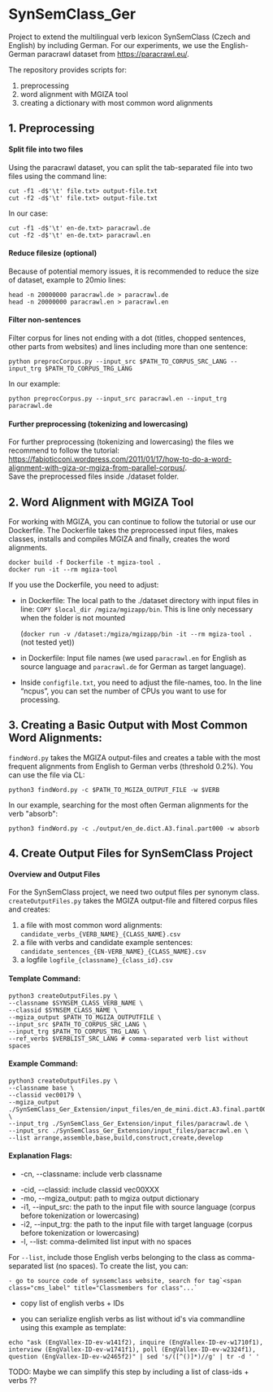 # SynSemClass_Ger
Project to extend the multilingual verb lexicon SynSemClass (Czech and English) by including German. 
For our experiments, we use the English-German paracrawl dataset from https://paracrawl.eu/.

The repository provides scripts for:
1. preprocessing
2. word alignment with MGIZA tool
3. creating a dictionary with most common word alignments

## 1. Preprocessing

#### Split file into two files

Using the paracrawl dataset, you can split the tab-separated file into two files using the command line: 

```
cut -f1 -d$'\t' file.txt> output-file.txt 
cut -f2 -d$'\t' file.txt> output-file.txt
```
In our case: 
```
cut -f1 -d$'\t' en-de.txt> paracrawl.de
cut -f2 -d$'\t' en-de.txt> paracrawl.en
```

#### Reduce filesize (optional)

Because of potential memory issues, it is recommended to reduce the size of dataset, example to 20mio lines:

```
head -n 20000000 paracrawl.de > paracrawl.de
head -n 20000000 paracrawl.en > paracrawl.en
```

#### Filter non-sentences

Filter corpus for lines not ending with a dot (titles, chopped sentences, other parts from websites) and lines including more than one sentence:

```
python preprocCorpus.py --input_src $PATH_TO_CORPUS_SRC_LANG --input_trg $PATH_TO_CORPUS_TRG_LANG
```

In our example:

```
python preprocCorpus.py --input_src paracrawl.en --input_trg paracrawl.de
```

#### Further preprocessing (tokenizing and lowercasing)

For further preprocessing (tokenizing and lowercasing) the files we recommend to follow the tutorial: https://fabioticconi.wordpress.com/2011/01/17/how-to-do-a-word-alignment-with-giza-or-mgiza-from-parallel-corpus/.  
Save the preprocessed files inside ./dataset folder. 



## 2. Word Alignment with MGIZA Tool
For working with MGIZA, you can continue to follow the tutorial or use our Dockerfile.
The Dockerfile takes the preprocessed input files, makes classes, installs and compiles MGIZA and finally, creates the word alignments.

```
docker build -f Dockerfile -t mgiza-tool . 
docker run -it --rm mgiza-tool
```

If you use the Dockerfile, you need to adjust: 

* in Dockerfile: The local path to the ./dataset directory with input files in line: ``COPY $local_dir /mgiza/mgizapp/bin``. This is line only necessary when the folder is not mounted 

  (``docker run -v /dataset:/mgiza/mgizapp/bin -it --rm mgiza-tool . `` (not tested yet)) 

* in Dockerfile: Input file names (we used `paracrawl.en` for English as source language and `paracrawl.de` for German as target language).  

* Inside `configfile.txt`, you need to adjust the file-names, too. In the line “ncpus”, you can set the number of CPUs you want to use for processing. 

## 3. Creating a Basic Output with Most Common Word Alignments: 

`findWord.py` takes the MGIZA output-files and creates a table with the most frequent alignments from English to German verbs (threshold 0.2%). You can use the file via CL:  

```
python3 findWord.py -c $PATH_TO_MGIZA_OUTPUT_FILE -w $VERB
```

In our example, searching for the most often German alignments for the verb "absorb":

```
python3 findWord.py -c ./output/en_de.dict.A3.final.part000 -w absorb
```

## 4. Create Output Files for SynSemClass Project

#### Overview and Output Files

For the SynSemClass project, we need two output files per synonym class. `createOutputFiles.py` takes the MGIZA output-file and filtered corpus files and creates: 

1. a file with most common word alignments: `candidate_verbs_{VERB_NAME}_{CLASS_NAME}.csv`
2. a file with verbs and candidate example sentences:  `candidate_sentences_{EN-VERB_NAME}_{CLASS_NAME}.csv`
3. a logfile `logfile_{classname}_{class_id}.csv`



#### Template Command:

```
python3 createOutputFiles.py \
--classname $SYNSEM_CLASS_VERB_NAME \
--classid $SYNSEM_CLASS_NAME \
--mgiza_output $PATH_TO_MGIZA_OUTPUTFILE \
--input_src $PATH_TO_CORPUS_SRC_LANG \
--input_trg $PATH_TO_CORPUS_TRG_LANG \
--ref_verbs $VERBLIST_SRC_LANG # comma-separated verb list without spaces
```

#### Example Command:

```
python3 createOutputFiles.py \
--classname base \
--classid vec00179 \
--mgiza_output ./SynSemClass_Ger_Extension/input_files/en_de_mini.dict.A3.final.part000 \
--input_trg ./SynSemClass_Ger_Extension/input_files/paracrawl.de \
--input_src ./SynSemClass_Ger_Extension/input_files/paracrawl.en \
--list arrange,assemble,base,build,construct,create,develop
```

#### Explanation Flags:

- -cn, --classname: include verb classname

* -cid, --classid: include classid vec00XXX
* -mo, --mgiza_output: path to mgiza output dictionary
* -i1, --input_src: the path to the input file with source language (corpus before tokenization or lowercasing)
* -i2, --input_trg: the path to the input file with target language (corpus before tokenization or lowercasing)
*  -l, --list: comma-delimited list input with no spaces



For `--list`, include those English verbs belonging to the class as comma-separated list (no spaces). To create the list, you can:

	- go to source code of synsemclass website, search for tag`<span class="cms_label" title="Classmembers for class"...`

- copy list of english verbs + IDs

- you can serialize english verbs as list without id's via commandline using this example as template:

```
echo "ask (EngVallex-ID-ev-w141f2), inquire (EngVallex-ID-ev-w1710f1), interview (EngVallex-ID-ev-w1741f1), poll (EngVallex-ID-ev-w2324f1), question (EngVallex-ID-ev-w2465f2)" | sed 's/([^()]*)//g' | tr -d ' '
```

TODO: Maybe we can simplify this step by including a list of class-ids + verbs ??
